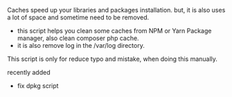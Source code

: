 Caches speed up your libraries and packages installation. but, it is also uses a lot of space
and sometime need to be removed.

- this script helps you clean some caches from NPM or Yarn Package manager,
also clean composer php cache.
- it is also remove log in the /var/log directory.

This script is only for reduce typo and mistake, when doing this manually.

recently added
- fix dpkg script